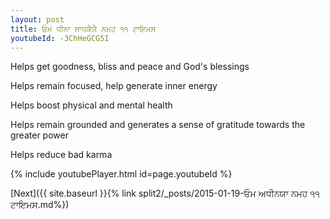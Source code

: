 ```yaml
---
layout: post
title: ਓਮ ਧੀਨਾ ਸਾਧਕੈਯੈ ਨਮਹ ੧੧ ਟਾਇਮਸ
youtubeId: -3ChHeGCG5I
---
```

 
 
Helps get goodness, bliss and peace and God's blessings
 
Helps remain focused, help generate inner energy 
 
Helps boost physical and mental health 
 
Helps remain grounded and generates a sense of gratitude towards the greater power 
 
Helps reduce bad karma
 
 
 
 


{% include youtubePlayer.html id=page.youtubeId %}
 
[Next]({{ site.baseurl }}{% link  split2/_posts/2015-01-19-ਓਮ ਅਧੀਨਯਾ ਨਮਹ ੧੧ ਟਾਇਮਸ.md%})
 
